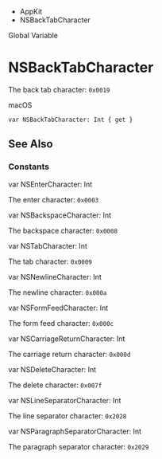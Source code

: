 

- AppKit
-  NSBackTabCharacter 

Global Variable

# NSBackTabCharacter

The back tab character: `0x0019`

macOS

``` source
var NSBackTabCharacter: Int { get }
```

## See Also

### Constants

var NSEnterCharacter: Int

The enter character: `0x0003`

var NSBackspaceCharacter: Int

The backspace character: `0x0008`

var NSTabCharacter: Int

The tab character: `0x0009`

var NSNewlineCharacter: Int

The newline character: `0x000a`

var NSFormFeedCharacter: Int

The form feed character: `0x000c`

var NSCarriageReturnCharacter: Int

The carriage return character: `0x000d`

var NSDeleteCharacter: Int

The delete character: `0x007f`

var NSLineSeparatorCharacter: Int

The line separator character: `0x2028`

var NSParagraphSeparatorCharacter: Int

The paragraph separator character: `0x2029`

